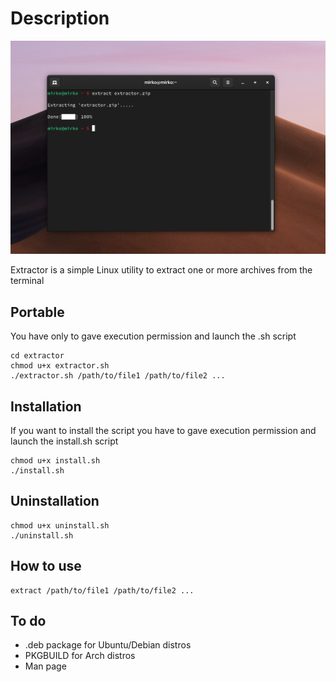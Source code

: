 # Description 

![extractor](https://github.com/Mirko-r/extractor/blob/main/gnome-shell-screenshot-OYDO40.png)

Extractor is a simple Linux utility to extract one or more archives from the terminal

 
## Portable

You have only to gave execution permission and launch the .sh script

```
cd extractor
chmod u+x extractor.sh
./extractor.sh /path/to/file1 /path/to/file2 ...
```

## Installation

If you want to install the script you have to gave execution permission and launch the install.sh script

```
chmod u+x install.sh
./install.sh
```
## Uninstallation

```
chmod u+x uninstall.sh
./uninstall.sh
```
## How to use

```
extract /path/to/file1 /path/to/file2 ...
```
## To do

<ul>
<li> .deb package for Ubuntu/Debian distros
<li> PKGBUILD for Arch distros
<li> Man page
</ul>
